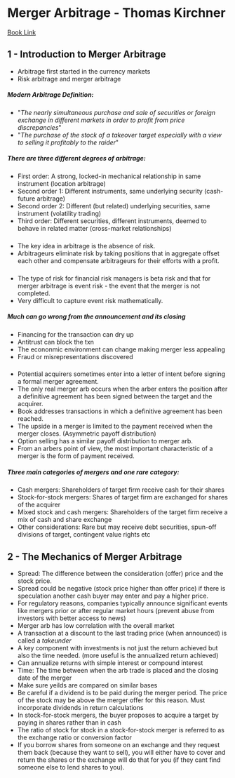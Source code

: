 # Merger Arbitrage - Thomas Kirchner
[Book Link](https://www.amazon.ca/Merger-Arbitrage-Profit-Global-Event-Driven/dp/1118736354/ref=sr_1_3?keywords=merger+arbitrage&qid=1665523295&qu=eyJxc2MiOiIyLjQwIiwicXNhIjoiMi41MCIsInFzcCI6IjIuMDAifQ%3D%3D&sprefix=merger+ar%2Caps%2C145&sr=8-3)

## 1 - Introduction to Merger Arbitrage
- Arbitrage first started in the currency markets
- Risk arbitrage and merger arbitrage
##### Modern Arbitrage Definition:
- "_The nearly simultaneous purchase and sale of securities or foreign exchange in different markets in order to profit from price discrepancies_"
- "_The purchase of the stock of a takeover target especially with a view to selling it profitably to the raider_"
##### There are three different degrees of arbitrage:
- First order: A strong, locked-in mechanical relationship in same instrument (location arbitrage)
- Second order 1: Different instruments, same underlying security (cash-future arbitrage)
- Second order 2: Different (but related) underlying securities, same instrument (volatility trading)
- Third order: Different securities, different instruments, deemed to behave in related matter (cross-market relationships)
###
- The key idea in arbitrage is the absence of risk.
- Arbitrageurs eliminate risk by taking positions that in aggregate offset each other and compensate arbitrageurs for their efforts with a profit.
###
- The type of risk for financial risk managers is beta risk and that for merger arbitrage is event risk - the event that the merger is not completed.
- Very difficult to capture event risk mathematically.
##### Much can go wrong from the announcement and its closing
- Financing for the transaction can dry up
- Antitrust can block the txn
- The econonmic environment can change making merger less appealing
- Fraud or misrepresentations discovered
###
- Potential acquirers sometimes enter into a letter of intent before signing a formal merger agreement.
- The only real merger arb occurs when the arber enters the position after a definitive agreement has been signed between the target and the acquirer.
- Book addresses transactions in which a definitive agreement has been reached.
- The upside in a merger is limited to the payment received when the merger closes. (Asymmetric payoff distribution)
- Option selling has a similar payoff distribution to merger arb.
- From an arbers point of view, the most important characteristic of a merger is the form of payment received.
##### Three main categories of mergers and one rare category:
- Cash mergers: Shareholders of target firm receive cash for their shares
- Stock-for-stock mergers: Shares of target firm are exchanged for shares of the acquirer
- Mixed stock and cash mergers: Shareholders of the target firm receive a mix of cash and share exchange
- Other considerations: Rare but may receive debt securities, spun-off divisions of target, contingent value rights etc
## 2 - The Mechanics of Merger Arbitrage
- Spread: The difference between the consideration (offer) price and the stock price.
- Spread could be negative (stock price higher than offer price) if there is speculation another cash buyer may enter and pay a higher price.
- For regulatory reasons, companies typically announce significant events like mergers prior or after regular market hours (prevent abuse from investors with better access to news)
- Merger arb has low correlation with the overall market
- A transaction at a discount to the last trading price (when announced) is called a _takeunder_
- A key component with investments is not just the return achieved but also the time needed. (more useful is the annualized return achieved)
- Can annualize returns with simple interest or compound interest
- Time: The time between when the arb trade is placed and the closing date of the merger
- Make sure yeilds are compared on similar bases
- Be careful if a dividend is to be paid during the merger period. The price of the stock may be above the merger offer for this reason. Must incorporate dividends in return calculations
- In stock-for-stock mergers, the buyer proposes to acquire a target by paying in shares rather than in cash
- The ratio of stock for stock in a stock-for-stock merger is referred to as the exchange ratio or conversion factor
- If you borrow shares from someone on an exchange and they request them back (because they want to sell), you will either have to cover and return the shares or the exchange will do that for you (if they cant find someone else to lend shares to you).
